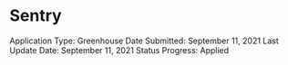 # Sentry

Application Type: Greenhouse
Date Submitted: September 11, 2021
Last Update Date: September 11, 2021
Status Progress: Applied